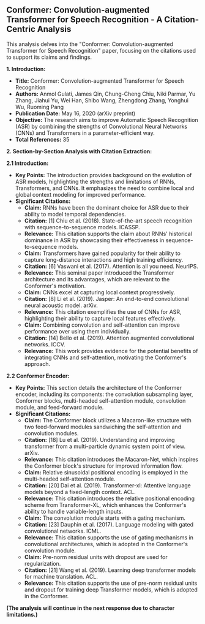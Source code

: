 ## Conformer: Convolution-augmented Transformer for Speech Recognition - A Citation-Centric Analysis

This analysis delves into the "Conformer: Convolution-augmented Transformer for Speech Recognition" paper, focusing on the citations used to support its claims and findings.

**1. Introduction:**

- **Title:** Conformer: Convolution-augmented Transformer for Speech Recognition
- **Authors:** Anmol Gulati, James Qin, Chung-Cheng Chiu, Niki Parmar, Yu Zhang, Jiahui Yu, Wei Han, Shibo Wang, Zhengdong Zhang, Yonghui Wu, Ruoming Pang
- **Publication Date:** May 16, 2020 (arXiv preprint)
- **Objective:** The research aims to improve Automatic Speech Recognition (ASR) by combining the strengths of Convolutional Neural Networks (CNNs) and Transformers in a parameter-efficient way.
- **Total References:** 35

**2. Section-by-Section Analysis with Citation Extraction:**

**2.1 Introduction:**

- **Key Points:** The introduction provides background on the evolution of ASR models, highlighting the strengths and limitations of RNNs, Transformers, and CNNs. It emphasizes the need to combine local and global context modeling for improved performance.
- **Significant Citations:**
    - **Claim:** RNNs have been the dominant choice for ASR due to their ability to model temporal dependencies.
    - **Citation:** [1] Chiu et al. (2018). State-of-the-art speech recognition with sequence-to-sequence models. ICASSP.
    - **Relevance:** This citation supports the claim about RNNs' historical dominance in ASR by showcasing their effectiveness in sequence-to-sequence models.
    - **Claim:** Transformers have gained popularity for their ability to capture long-distance interactions and high training efficiency.
    - **Citation:** [6] Vaswani et al. (2017). Attention is all you need. NeurIPS.
    - **Relevance:** This seminal paper introduced the Transformer architecture and its advantages, which are relevant to the Conformer's motivation.
    - **Claim:** CNNs excel at capturing local context progressively.
    - **Citation:** [8] Li et al. (2019). Jasper: An end-to-end convolutional neural acoustic model. arXiv.
    - **Relevance:** This citation exemplifies the use of CNNs for ASR, highlighting their ability to capture local features effectively.
    - **Claim:** Combining convolution and self-attention can improve performance over using them individually.
    - **Citation:** [14] Bello et al. (2019). Attention augmented convolutional networks. ICCV.
    - **Relevance:** This work provides evidence for the potential benefits of integrating CNNs and self-attention, motivating the Conformer's approach.

**2.2 Conformer Encoder:**

- **Key Points:** This section details the architecture of the Conformer encoder, including its components: the convolution subsampling layer, Conformer blocks, multi-headed self-attention module, convolution module, and feed-forward module.
- **Significant Citations:**
    - **Claim:** The Conformer block utilizes a Macaron-like structure with two feed-forward modules sandwiching the self-attention and convolution modules.
    - **Citation:** [18] Lu et al. (2019). Understanding and improving transformer from a multi-particle dynamic system point of view. arXiv.
    - **Relevance:** This citation introduces the Macaron-Net, which inspires the Conformer block's structure for improved information flow.
    - **Claim:** Relative sinusoidal positional encoding is employed in the multi-headed self-attention module.
    - **Citation:** [20] Dai et al. (2019). Transformer-xl: Attentive language models beyond a fixed-length context. ACL.
    - **Relevance:** This citation introduces the relative positional encoding scheme from Transformer-XL, which enhances the Conformer's ability to handle variable-length inputs.
    - **Claim:** The convolution module starts with a gating mechanism.
    - **Citation:** [23] Dauphin et al. (2017). Language modeling with gated convolutional networks. ICML.
    - **Relevance:** This citation supports the use of gating mechanisms in convolutional architectures, which is adopted in the Conformer's convolution module.
    - **Claim:** Pre-norm residual units with dropout are used for regularization.
    - **Citation:** [21] Wang et al. (2019). Learning deep transformer models for machine translation. ACL.
    - **Relevance:** This citation supports the use of pre-norm residual units and dropout for training deep Transformer models, which is adopted in the Conformer.

**(The analysis will continue in the next response due to character limitations.)** 
